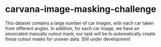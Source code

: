 # carvana-image-masking-challenge
This dataset contains a large number of car images, with each car taken from different angles. In addition, for each car image, we have an associated manually cutout mask; our task will be to automatically create these cutout masks for unseen data.
Still under development 
